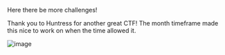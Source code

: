 Here there be more challenges!

Thank you to Huntress for another great CTF! The month timeframe made this nice to work on when the time allowed it.

![image](https://github.com/user-attachments/assets/c4c0b678-6c10-4053-b513-524457a2805f)
